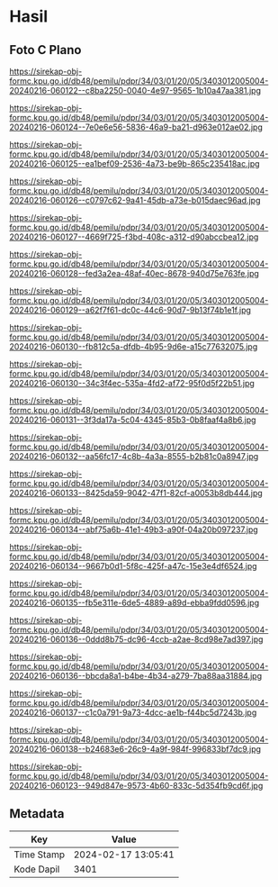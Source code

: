# Hasil

## Foto C Plano

https://sirekap-obj-formc.kpu.go.id/db48/pemilu/pdpr/34/03/01/20/05/3403012005004-20240216-060122--c8ba2250-0040-4e97-9565-1b10a47aa381.jpg

https://sirekap-obj-formc.kpu.go.id/db48/pemilu/pdpr/34/03/01/20/05/3403012005004-20240216-060124--7e0e6e56-5836-46a9-ba21-d963e012ae02.jpg

https://sirekap-obj-formc.kpu.go.id/db48/pemilu/pdpr/34/03/01/20/05/3403012005004-20240216-060125--ea1bef09-2536-4a73-be9b-865c235418ac.jpg

https://sirekap-obj-formc.kpu.go.id/db48/pemilu/pdpr/34/03/01/20/05/3403012005004-20240216-060126--c0797c62-9a41-45db-a73e-b015daec96ad.jpg

https://sirekap-obj-formc.kpu.go.id/db48/pemilu/pdpr/34/03/01/20/05/3403012005004-20240216-060127--4669f725-f3bd-408c-a312-d90abccbea12.jpg

https://sirekap-obj-formc.kpu.go.id/db48/pemilu/pdpr/34/03/01/20/05/3403012005004-20240216-060128--fed3a2ea-48af-40ec-8678-940d75e763fe.jpg

https://sirekap-obj-formc.kpu.go.id/db48/pemilu/pdpr/34/03/01/20/05/3403012005004-20240216-060129--a62f7f61-dc0c-44c6-90d7-9b13f74b1e1f.jpg

https://sirekap-obj-formc.kpu.go.id/db48/pemilu/pdpr/34/03/01/20/05/3403012005004-20240216-060130--fb812c5a-dfdb-4b95-9d6e-a15c77632075.jpg

https://sirekap-obj-formc.kpu.go.id/db48/pemilu/pdpr/34/03/01/20/05/3403012005004-20240216-060130--34c3f4ec-535a-4fd2-af72-95f0d5f22b51.jpg

https://sirekap-obj-formc.kpu.go.id/db48/pemilu/pdpr/34/03/01/20/05/3403012005004-20240216-060131--3f3da17a-5c04-4345-85b3-0b8faaf4a8b6.jpg

https://sirekap-obj-formc.kpu.go.id/db48/pemilu/pdpr/34/03/01/20/05/3403012005004-20240216-060132--aa56fc17-4c8b-4a3a-8555-b2b81c0a8947.jpg

https://sirekap-obj-formc.kpu.go.id/db48/pemilu/pdpr/34/03/01/20/05/3403012005004-20240216-060133--8425da59-9042-47f1-82cf-a0053b8db444.jpg

https://sirekap-obj-formc.kpu.go.id/db48/pemilu/pdpr/34/03/01/20/05/3403012005004-20240216-060134--abf75a6b-41e1-49b3-a90f-04a20b097237.jpg

https://sirekap-obj-formc.kpu.go.id/db48/pemilu/pdpr/34/03/01/20/05/3403012005004-20240216-060134--9667b0d1-5f8c-425f-a47c-15e3e4df6524.jpg

https://sirekap-obj-formc.kpu.go.id/db48/pemilu/pdpr/34/03/01/20/05/3403012005004-20240216-060135--fb5e311e-6de5-4889-a89d-ebba9fdd0596.jpg

https://sirekap-obj-formc.kpu.go.id/db48/pemilu/pdpr/34/03/01/20/05/3403012005004-20240216-060136--0ddd8b75-dc96-4ccb-a2ae-8cd98e7ad397.jpg

https://sirekap-obj-formc.kpu.go.id/db48/pemilu/pdpr/34/03/01/20/05/3403012005004-20240216-060136--bbcda8a1-b4be-4b34-a279-7ba88aa31884.jpg

https://sirekap-obj-formc.kpu.go.id/db48/pemilu/pdpr/34/03/01/20/05/3403012005004-20240216-060137--c1c0a791-9a73-4dcc-ae1b-f44bc5d7243b.jpg

https://sirekap-obj-formc.kpu.go.id/db48/pemilu/pdpr/34/03/01/20/05/3403012005004-20240216-060138--b24683e6-26c9-4a9f-984f-996833bf7dc9.jpg

https://sirekap-obj-formc.kpu.go.id/db48/pemilu/pdpr/34/03/01/20/05/3403012005004-20240216-060123--949d847e-9573-4b60-833c-5d354fb9cd6f.jpg


## Metadata

| Key        | Value               |
| ---------- | ------------------- |
| Time Stamp | 2024-02-17 13:05:41 |
| Kode Dapil | 3401                |



